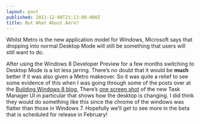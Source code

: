 ```yaml
---
layout: post
published: 2011-12-08T21:13:00.000Z
title: But What About Aero?
---
```


Whilst Metro is the new application model for Windows, Microsoft says that dropping into normal Desktop Mode will still be something that users will still want to do.

After using the Windows 8 Developer Preview for a few months switching to Desktop Mode is a lot less jarring. There’s no doubt that it would be **much** better if it was also given a Metro makeover.
So it was quite a relief to see some evidence of this when I was going through some of the posts over at the [Building Windows 8 blog.](http://blogs.msdn.com/b/b8/archive/2011/10/27/using-task-manager-with-64-logical-processors.aspx) There’s [one screen shot](http://blogs.msdn.com/cfs-file.ashx/__key/communityserver-blogs-components-weblogfiles/00-00-01-29-43-metablogapi/1031.Select_2D00_the_2D00_logical_2D00_processors_2D00_for_2D00_the_2D00_process_5F00_06557CA7.png) of the new Task Manager UI in particular that shows how the desktop is changing.
I did think they would do something like this since the chrome of the windows was flatter than those in Windows 7. Hopefully we’ll get to see more in the beta that is scheduled for release in February!
